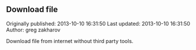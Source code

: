 ## Download file

Originally published: 2013-10-10 16:31:50
Last updated: 2013-10-10 16:31:50
Author: greg zakharov

Download file from internet without third party tools.